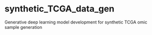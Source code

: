 # synthetic_TCGA_data_gen
Generative deep learning model development for synthetic TCGA omic sample generation
